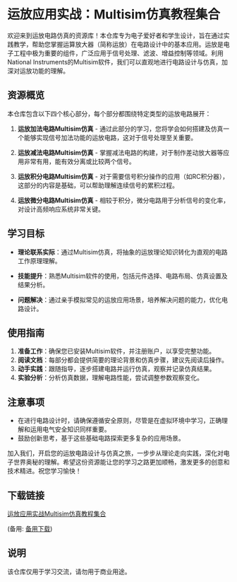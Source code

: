 # 运放应用实战：Multisim仿真教程集合

欢迎来到运放电路仿真的资源库！本仓库专为电子爱好者和学生设计，旨在通过实践教学，帮助您掌握运算放大器（简称运放）在电路设计中的基本应用。运放是电子工程中极为重要的组件，广泛应用于信号处理、滤波、增益控制等领域。利用National Instruments的Multisim软件，我们可以直观地进行电路设计与仿真，加深对运放功能的理解。

## 资源概览

本仓库包含以下四个核心部分，每个部分都围绕特定类型的运放电路展开：

1. **运放加法电路Multisim仿真** - 通过此部分的学习，您将学会如何搭建及仿真一个能够实现信号加法功能的运放电路，这对于信号处理至关重要。
   
2. **运放减法电路Multisim仿真** - 掌握减法电路的构建，对于制作差动放大器等应用非常有用，能有效分离或比较两个信号。
   
3. **运放积分电路Multisim仿真** - 对于需要信号积分操作的应用（如RC积分器），这部分的内容是基础，可以帮助理解连续信号的累积过程。
   
4. **运放微分电路Multisim仿真** - 相较于积分，微分电路用于分析信号的变化率，对设计高频响应系统非常关键。

## 学习目标

- **理论联系实际**：通过Multisim仿真，将抽象的运放理论知识转化为直观的电路工作原理理解。
  
- **技能提升**：熟悉Multisim软件的使用，包括元件选择、电路布局、仿真设置及结果分析。
  
- **问题解决**：通过亲手模拟常见的运放应用场景，培养解决问题的能力，优化电路设计。

## 使用指南

1. **准备工作**：确保您已安装Multisim软件，并注册账户，以享受完整功能。
2. **阅读文档**：每部分都会提供简要的理论背景和仿真步骤，建议先阅读后操作。
3. **动手实践**：跟随指导，逐步搭建电路并运行仿真，观察并记录仿真结果。
4. **实验分析**：分析仿真数据，理解电路性能，尝试调整参数观察变化。

## 注意事项

- 在进行电路设计时，请确保遵循安全原则，尽管是在虚拟环境中学习，正确理解和运用电气安全知识同样重要。
- 鼓励创新思考，基于这些基础电路探索更多复杂的应用场景。

加入我们，开启您的运放电路设计与仿真之旅，一步步从理论走向实践，深化对电子世界奥秘的理解。希望这份资源能让您的学习之路更加顺畅，激发更多的创意和技术精进。祝您学习愉快！

## 下载链接
[运放应用实战Multisim仿真教程集合]() 

(备用: [备用下载](https://pan.baidu.com/s/1eXXRs7cadGutqW7AWVLSYg?pwd=1234))

## 说明

该仓库仅用于学习交流，请勿用于商业用途。
